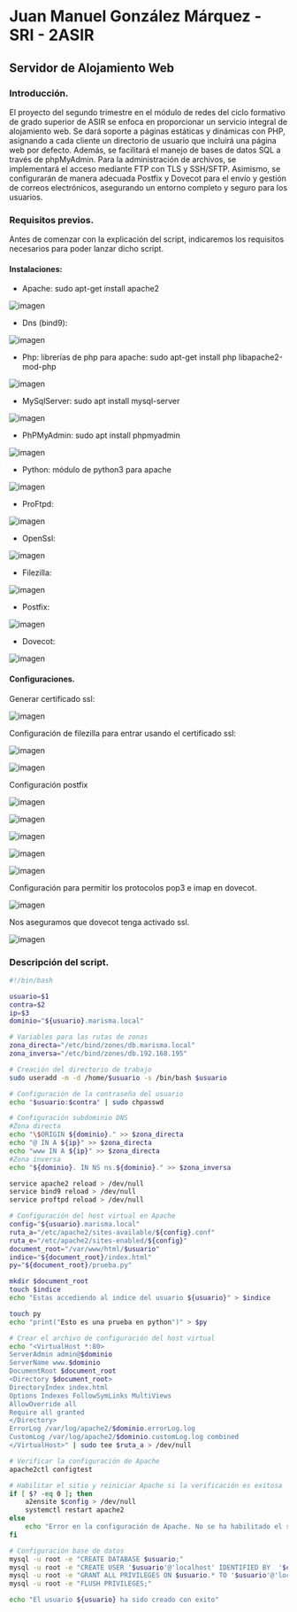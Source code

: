# Juan Manuel González Márquez - SRI - 2ASIR
## Servidor de Alojamiento Web
### Introducción.
El proyecto del segundo trimestre en el módulo de redes del ciclo formativo de grado superior de ASIR se enfoca en proporcionar un servicio integral de alojamiento web. Se dará soporte a páginas estáticas y dinámicas con PHP, asignando a cada cliente un directorio de usuario que incluirá una página web por defecto. Además, se facilitará el manejo de bases de datos SQL a través de phpMyAdmin. Para la administración de archivos, se implementará el acceso mediante FTP con TLS y SSH/SFTP. Asimismo, se configurarán de manera adecuada Postfix y Dovecot para el envío y gestión de correos electrónicos, asegurando un entorno completo y seguro para los usuarios.
### Requisitos previos.
Antes de comenzar con la explicación del script, indicaremos los requisitos necesarios para poder lanzar dicho script.
#### Instalaciones:
- Apache: sudo apt-get install apache2

![imagen](https://github.com/CrqzyRod/SRI2T/assets/122454007/dc8dbe2b-f739-4cdc-8e0d-003def38c2a5)

- Dns (bind9):

![imagen](https://github.com/CrqzyRod/SRI2T/assets/122454007/d81ebfcc-db5d-4cd1-b8ef-fe8ce89f9234)

- Php: librerías de php para apache: sudo apt-get install php libapache2-mod-php

![imagen](https://github.com/CrqzyRod/SRI2T/assets/122454007/027e9cd5-7c46-4146-a875-3e75a8065bc5)

- MySqlServer: sudo apt install mysql-server

![imagen](https://github.com/CrqzyRod/SRI2T/assets/122454007/1cd272a6-afe4-4c69-bace-f29339412583)

- PhPMyAdmin: sudo apt install phpmyadmin

![imagen](https://github.com/CrqzyRod/SRI2T/assets/122454007/f680971d-153e-4e35-af3e-1df74cb13233)

- Python: módulo de python3 para apache

![imagen](https://github.com/CrqzyRod/SRI2T/assets/122454007/bddd8ece-f359-4b46-afd2-7404f99b55cf)

- ProFtpd:

![imagen](https://github.com/CrqzyRod/SRI2T/assets/122454007/a4249d4f-e46e-450c-88d3-b9eaa1b9abcd)

- OpenSsl:

![imagen](https://github.com/CrqzyRod/SRI2T/assets/122454007/66894870-bc5f-4995-b5c8-c00594347848)

- Filezilla:

![imagen](https://github.com/CrqzyRod/SRI2T/assets/122454007/0c205d6a-5e05-454a-a2eb-9520cd61945e)

- Postfix:

![imagen](https://github.com/CrqzyRod/SRI2T/assets/122454007/f5d47abd-cd8b-40f6-ba6e-54a9b9fa26f8)

- Dovecot:
  
![imagen](https://github.com/CrqzyRod/SRI2T/assets/122454007/2e7a2eb4-ee4e-4c9a-9d2a-cc8fa6e0d5aa)

#### Configuraciones.

Generar certificado ssl: 

![imagen](https://github.com/CrqzyRod/SRI2T/assets/122454007/b82f0fe8-e171-4129-bbbb-772e637270fa)

Configuración de filezilla para entrar usando el certificado ssl:

![imagen](https://github.com/CrqzyRod/SRI2T/assets/122454007/c2419953-927e-4615-b3c1-87da7cd525be)

![imagen](https://github.com/CrqzyRod/SRI2T/assets/122454007/712d6aab-2f62-49df-8faf-e97b55dcf9d5)

Configuración postfix

![imagen](https://github.com/CrqzyRod/SRI2T/assets/122454007/bc4b6c23-cef5-4ece-8b30-f9c74622fd83)

![imagen](https://github.com/CrqzyRod/SRI2T/assets/122454007/8655aae5-392a-4e27-9588-f2f1b8ca00ef)

![imagen](https://github.com/CrqzyRod/SRI2T/assets/122454007/40a67db0-a7bf-4694-8957-bc3d317cc30f)

![imagen](https://github.com/CrqzyRod/SRI2T/assets/122454007/3b39a732-06af-492e-a767-dc40a6bc85aa)

![imagen](https://github.com/CrqzyRod/SRI2T/assets/122454007/298b259c-17b7-4182-a8ff-c7a237c3d24e)

Configuración para permitir los protocolos pop3 e imap en dovecot.

![imagen](https://github.com/CrqzyRod/SRI2T/assets/122454007/82752456-b3dc-4d89-bc15-a7c2b56e14a0)

Nos aseguramos que dovecot tenga activado ssl.

![imagen](https://github.com/CrqzyRod/SRI2T/assets/122454007/7b7ef802-576c-42c4-856c-77cd1e710d60)

### Descripción del script.
```bash
#!/bin/bash

usuario=$1
contra=$2
ip=$3
dominio="${usuario}.marisma.local"

# Variables para las rutas de zonas
zona_directa="/etc/bind/zones/db.marisma.local"
zona_inversa="/etc/bind/zones/db.192.168.195"

# Creación del directorio de trabajo
sudo useradd -m -d /home/$usuario -s /bin/bash $usuario

# Configuración de la contraseña del usuario
echo "$usuario:$contra" | sudo chpasswd

# Configuración subdominio DNS
#Zona directa
echo "\$ORIGIN ${dominio}." >> $zona_directa
echo "@ IN A ${ip}" >> $zona_directa
echo "www IN A ${ip}" >> $zona_directa
#Zona inversa
echo "${dominio}. IN NS ns.${dominio}." >> $zona_inversa

service apache2 reload > /dev/null
service bind9 reload > /dev/null
service proftpd reload > /dev/null

# Configuración del host virtual en Apache
config="${usuario}.marisma.local"
ruta_a="/etc/apache2/sites-available/${config}.conf"
ruta_e="/etc/apache2/sites-enabled/${config}"
document_root="/var/www/html/$usuario"
indice="${document_root}/index.html"
py="${document_root}/prueba.py"

mkdir $document_root
touch $indice
echo "Estas accediendo al indice del usuario ${usuario}" > $indice

touch py
echo "print("Esto es una prueba en python")" > $py

# Crear el archivo de configuración del host virtual
echo "<VirtualHost *:80>
ServerAdmin admin@$dominio
ServerName www.$dominio
DocumentRoot $document_root
<Directory $document_root>
DirectoryIndex index.html
Options Indexes FollowSymLinks MultiViews
AllowOverride all
Require all granted
</Directory>
ErrorLog /var/log/apache2/$dominio.errorLog.log
CustomLog /var/log/apache2/$dominio.customLog.log combined
</VirtualHost>" | sudo tee $ruta_a > /dev/null

# Verificar la configuración de Apache
apache2ctl configtest

# Habilitar el sitio y reiniciar Apache si la verificación es exitosa
if [ $? -eq 0 ]; then
    a2ensite $config > /dev/null
    systemctl restart apache2
else
    echo "Error en la configuración de Apache. No se ha habilitado el sitio."
fi

# Configuración base de datos
mysql -u root -e "CREATE DATABASE $usuario;"
mysql -u root -e "CREATE USER '$usuario'@'localhost' IDENTIFIED BY  '$contra';"
mysql -u root -e "GRANT ALL PRIVILEGES ON $usuario.* TO '$usuario'@'localhost';"
mysql -u root -e "FLUSH PRIVILEGES;"

echo "El usuario ${usuario} ha sido creado con exito"
```
